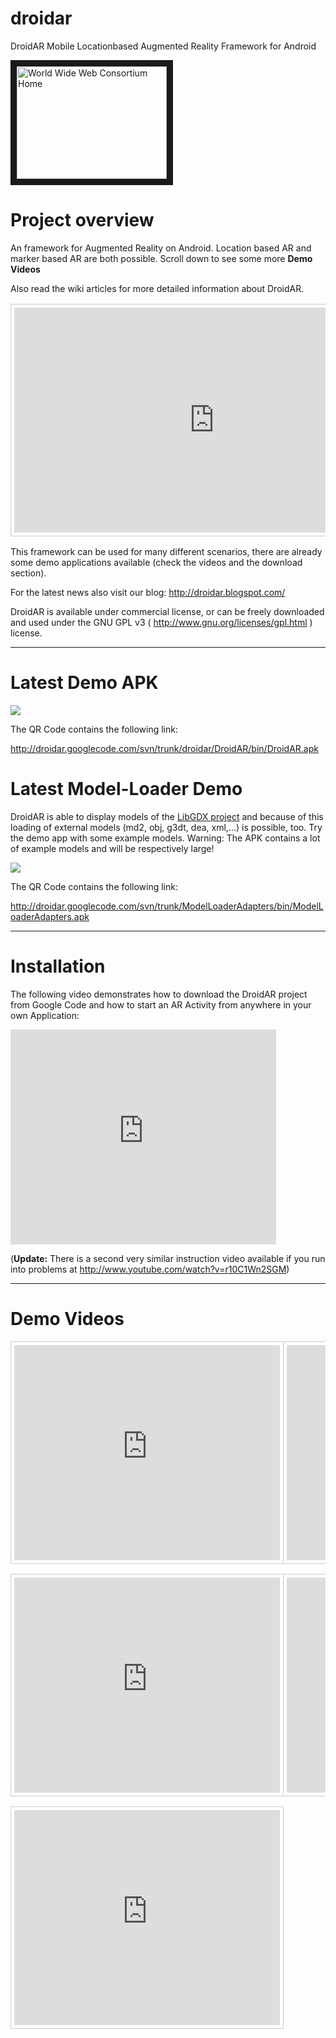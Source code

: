 droidar
=======

DroidAR Mobile Locationbased Augmented Reality Framework for Android



<a href="http://www.youtube.com/watch?feature=player_embedded&v=v2zyj9hPiDo
"><img src="http://img.youtube.com/vi/v2zyj9hPiDo/0.jpg" 
alt="World Wide Web Consortium Home" width="240" height="180" border="10" /></a>


<h1><a name="Project_overview"></a>Project overview<a href="#Project_overview" class="section_anchor"></a></h1><p>An framework for Augmented Reality on Android. Location based AR and marker based AR are both possible. Scroll down to see some more <strong>Demo Videos</strong> </p><p>Also read the wiki articles for more detailed information about DroidAR. </p><p><table class="wikitable"><tr><td style="border: 1px solid #ccc; padding: 5px;"> 
<object width="640" height="360"><param name="movie" value="http://www.youtube.com/v/v2zyj9hPiDo?version=3&amp;hl=de_DE"></param><param name="allowFullScreen" value="true"></param><param name="allowscriptaccess" value="always"></param><embed src="http://www.youtube.com/v/v2zyj9hPiDo?version=3&amp;hl=de_DE" type="application/x-shockwave-flash" width="640" height="360" allowscriptaccess="always" allowfullscreen="true"></embed></object>
 </td><td style="border: 1px solid #ccc; padding: 5px;"> 
<object width="640" height="360"><param name="movie" value="http://www.youtube.com/v/Ayr6B8fCG54?hl=de_DE&amp;version=3"></param><param name="allowFullScreen" value="true"></param><param name="allowscriptaccess" value="always"></param><embed src="http://www.youtube.com/v/Ayr6B8fCG54?hl=de_DE&amp;version=3" type="application/x-shockwave-flash" width="640" height="360" allowscriptaccess="always" allowfullscreen="true"></embed></object>
  </td></tr> </table></p><p>This framework can be used for many different scenarios, there are already some demo applications available (check the videos and the download section). </p><p>For the latest news also visit our blog: <a href="http://droidar.blogspot.com/" rel="nofollow">http://droidar.blogspot.com/</a> </p><p>DroidAR is available under commercial license, or can be freely downloaded and used under the GNU GPL v3 ( <a href="http://www.gnu.org/licenses/gpl.html" rel="nofollow">http://www.gnu.org/licenses/gpl.html</a> ) license. </p><hr/><h1><a name="Latest_Demo_APK"></a>Latest Demo APK<a href="#Latest_Demo_APK" class="section_anchor"></a></h1><p><img src="http://2.bp.blogspot.com/-xXsYe1KFI-E/TsvUrq6O5hI/AAAAAAAAI-A/_hvSZoHWfk0/s1600/latestDroidarAPKLink.png" /> </p><p>The QR Code contains the following link: </p><p><a href="http://droidar.googlecode.com/svn/trunk/droidar/DroidAR/bin/DroidAR.apk" rel="nofollow">http://droidar.googlecode.com/svn/trunk/droidar/DroidAR/bin/DroidAR.apk</a> </p><h1><a name="Latest_Model-Loader_Demo"></a>Latest Model-Loader Demo<a href="#Latest_Model-Loader_Demo" class="section_anchor"></a></h1><p>DroidAR is able to display models of the <a href="http://libgdx.googlecode.com" rel="nofollow">LibGDX project</a> and because of this loading of external models (md2, obj, g3dt, dea, xml,...) is possible, too. Try the demo app with some example models. Warning: The APK contains a lot of example models and will be respectively large! </p><p><img src="http://3.bp.blogspot.com/-M1pMl2egWTg/TuVToYirhNI/AAAAAAAAJC0/6f2MaDRtpkA/s320/latestModelLoaderDemoLink.png" /> </p><p>The QR Code contains the following link: </p><p><a href="http://droidar.googlecode.com/svn/trunk/ModelLoaderAdapters/bin/ModelLoaderAdapters.apk" rel="nofollow">http://droidar.googlecode.com/svn/trunk/ModelLoaderAdapters/bin/ModelLoaderAdapters.apk</a> </p><hr/><h1><a name="Installation"></a>Installation<a href="#Installation" class="section_anchor"></a></h1><p>The following video demonstrates how to download the DroidAR project from Google Code and how to start an AR Activity from anywhere in your own Application: </p><p>
<iframe width="425" height="344" frameborder="0"
 src="http://www.youtube.com/embed/MFbEvkWJOV0">
</iframe>
 </p><p>(<strong>Update:</strong> There is a second very similar instruction video available if you run into problems at <a href="http://www.youtube.com/watch?v=r10C1Wn2SGM" rel="nofollow">http://www.youtube.com/watch?v=r10C1Wn2SGM</a>) <hr/></p><h1><a name="Demo_Videos"></a>Demo Videos<a href="#Demo_Videos" class="section_anchor"></a></h1><p><table class="wikitable"><tr><td style="border: 1px solid #ccc; padding: 5px;"> 
<iframe width="425" height="344" frameborder="0"
 src="http://www.youtube.com/embed/8GtVcQN0CpY">
</iframe>
 </td><td style="border: 1px solid #ccc; padding: 5px;"> 
<iframe width="425" height="344" frameborder="0"
 src="http://www.youtube.com/embed/brlNkKmw8IY">
</iframe>
 </td></tr> </table></p><p><table class="wikitable"><tr><td style="border: 1px solid #ccc; padding: 5px;"> 
<iframe width="425" height="344" frameborder="0"
 src="http://www.youtube.com/embed/e0Xc00Csrg0">
</iframe>
 </td><td style="border: 1px solid #ccc; padding: 5px;"> 
<iframe width="425" height="344" frameborder="0"
 src="http://www.youtube.com/embed/w5BrHLnG4no">
</iframe>
 </td></tr> </table></p><p><table class="wikitable"><tr><td style="border: 1px solid #ccc; padding: 5px;"> 
<iframe width="425" height="344" frameborder="0"
 src="http://www.youtube.com/embed/FH9vJ684j_U">
</iframe>
